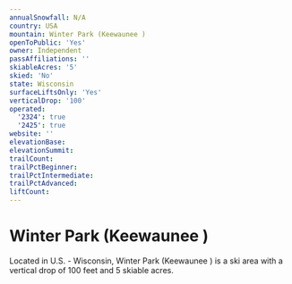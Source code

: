 ```yaml
---
annualSnowfall: N/A
country: USA
mountain: Winter Park (Keewaunee )
openToPublic: 'Yes'
owner: Independent
passAffiliations: ''
skiableAcres: '5'
skied: 'No'
state: Wisconsin
surfaceLiftsOnly: 'Yes'
verticalDrop: '100'
operated:
  '2324': true
  '2425': true
website: ''
elevationBase:
elevationSummit:
trailCount:
trailPctBeginner:
trailPctIntermediate:
trailPctAdvanced:
liftCount:
---
```



# Winter Park (Keewaunee )

Located in U.S. - Wisconsin, Winter Park (Keewaunee ) is a ski area with a vertical drop of 100 feet and 5 skiable acres.
